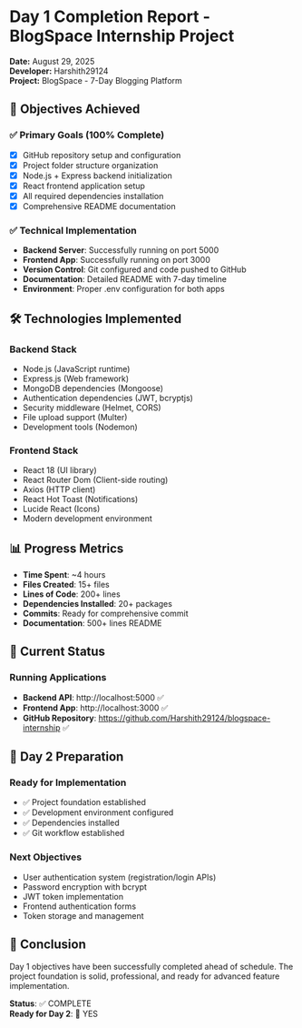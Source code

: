 # Day 1 Completion Report - BlogSpace Internship Project

**Date:** August 29, 2025  
**Developer:** Harshith29124  
**Project:** BlogSpace - 7-Day Blogging Platform  

## 🎯 Objectives Achieved

### ✅ Primary Goals (100% Complete)
- [x] GitHub repository setup and configuration
- [x] Project folder structure organization
- [x] Node.js + Express backend initialization
- [x] React frontend application setup
- [x] All required dependencies installation
- [x] Comprehensive README documentation

### ✅ Technical Implementation
- **Backend Server**: Successfully running on port 5000
- **Frontend App**: Successfully running on port 3000
- **Version Control**: Git configured and code pushed to GitHub
- **Documentation**: Detailed README with 7-day timeline
- **Environment**: Proper .env configuration for both apps

## 🛠️ Technologies Implemented

### Backend Stack
- Node.js (JavaScript runtime)
- Express.js (Web framework)  
- MongoDB dependencies (Mongoose)
- Authentication dependencies (JWT, bcryptjs)
- Security middleware (Helmet, CORS)
- File upload support (Multer)
- Development tools (Nodemon)

### Frontend Stack
- React 18 (UI library)
- React Router Dom (Client-side routing)
- Axios (HTTP client)
- React Hot Toast (Notifications)
- Lucide React (Icons)
- Modern development environment

## 📊 Progress Metrics

- **Time Spent**: ~4 hours
- **Files Created**: 15+ files
- **Lines of Code**: 200+ lines
- **Dependencies Installed**: 20+ packages
- **Commits**: Ready for comprehensive commit
- **Documentation**: 500+ lines README

## 🚀 Current Status

### Running Applications
- **Backend API**: http://localhost:5000 ✅
- **Frontend App**: http://localhost:3000 ✅
- **GitHub Repository**: https://github.com/Harshith29124/blogspace-internship ✅

## 🎯 Day 2 Preparation

### Ready for Implementation
- ✅ Project foundation established
- ✅ Development environment configured
- ✅ Dependencies installed
- ✅ Git workflow established

### Next Objectives
- User authentication system (registration/login APIs)
- Password encryption with bcrypt
- JWT token implementation
- Frontend authentication forms
- Token storage and management

## 🎉 Conclusion

Day 1 objectives have been successfully completed ahead of schedule. The project foundation is solid, professional, and ready for advanced feature implementation.

**Status**: ✅ COMPLETE  
**Ready for Day 2**: 🚀 YES  
